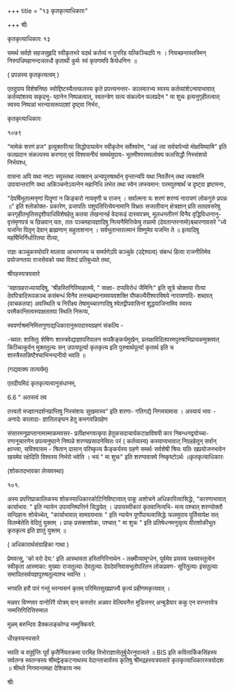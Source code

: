 +++
title = "१३ कृतकृत्याधिकारः"

+++
श्रीः 

कृतकृत्याधिकारः १३ 

समर्थ सर्वज्ञे सहजसुहृदि स्वीकृतभरे यदर्थ कर्तव्यं न पुनरिह यत्किञ्चिदपि नः । नियच्छन्तस्तस्मिन् निरुपधिमहानन्दजलधौ कृतार्थी कुर्मः स्वं कृपणमपि कैर्यधनिनः ॥ 

( प्रपन्नस्य कृतकृत्यत्वम् ) 

एतदुपाय विशेषनिष्ठः स्वोद्दिष्टस्यैतत्फलस्य कृते प्रपत्त्यनन्तर- कालमारभ्य स्वस्य कर्तव्यांशेऽन्वयाभावात् कर्तव्यांशस्य सकृदनु- ष्ठानेन निष्पन्नत्वात्, स्वतन्त्रेण सत्य संकल्पेन फलप्रदेन " मा शुचः इत्यनुगृहीतत्वात् स्वस्य निष्पन्नां भरन्यासरूपदशां दृष्ट्वा निर्भरः, 

कृतकृत्याधिकारः 

१०७९ 

"मामेकं शरणं व्रज" इत्युक्तरीत्या सिद्धोपायत्वेन स्वीकृतेन सर्वेश्वरेण, "अहं त्वा सर्वपापेभ्यो मोक्षयिष्यामि” इति फलप्रदान संकल्पस्य करणात् एवं विश्वसनीयं समर्थमुपाय- भूतमीश्वरमवलोक्य फलसिद्धौ निस्संशयो निर्भयश्ध, 

वासना अपि यथा नष्टाः स्युस्तथा त्यक्तान् अन्यपुरुषार्थान् वृन्तान्यपि यथा निवर्तेरन् तथा त्यक्तानि उपायान्तराणि यथा अकिञ्चनोऽयत्नेन महानिधि लभेत तथा स्वेन लप्स्यमान: परमपुरुषार्थं च दृष्ट्वा हृष्टमनाः, 

"देवर्षिभूतात्मनृणां पितॄणां न किङ्करो नायमृणी च राजन् । सर्वात्मना यः शरणं शरण्यं नारायणं लोकगुरुं प्रपन्नः ॥” इति श्लोकोक्त- प्रकारेण, प्रजापतिः पशुपतिरित्येवनामानि विभ्रतः सजातीयान् क्षेत्रज्ञान् प्रति ततदवसरेषु करगृहीतभृतिसदृशेोपाधिविशेषहेतु कतया लेखनानर्ह वेदारूढं दास्यपत्रम्, मूलधनतीरणं विनैव वृद्धिविधानानु- वृत्तंमृणपत्रं च छिन्नवान् यतः, ततः पञ्चमहायज्ञादिषु नित्यनैमित्तिकेषु तन्नामो (देवतान्तरनामो)श्च्चारणावसरे "ध्ये यजन्ति पितृन् देवान् ब्राह्मणान् सहुताशनान् । सर्वभूतान्तरात्मानं विष्णुमेव यजन्ति ते ॥ इत्यादिषु महर्षिभिर्निर्धारितया रीत्या, 

राज्ञः कञ्चुकस्योपरि मालाया आभरणस्य च समर्पणेऽपि कञ्चुके (उद्देश्यत्व) संबन्धं हित्वा राजनीतिमेव प्रयोजनतया राजसेवको यथा विशदं प्रतिबुध्यते तथा, 

श्रीरहस्यत्रयसारे 

'यज्ञाग्रहराध्यायादिषु, 'श्रीहस्तिगिरिमाहात्म्ये, " साक्षा- दप्यविरोधं जैमिनिः" इति सूत्रे चोक्तया रीत्या देवपित्रादिरूपकञ्च कसंबन्धं विनैव तत्तच्छब्दानामवयवशक्ति पौष्कल्यैरीश्वरविषये नारायणादि- शब्दवत् (वाचकतया) अवस्थिति च निरीक्ष्य तेषामुच्चारणादिषु श्वेतद्वीपवासिनां शुद्धयाजिनामिव स्वस्य परमैकान्तित्वस्याक्षततया स्थिति निरूप्य, 

स्ववर्णाश्रमनिमित्तगुणाद्यधिकारानुरूपदास्यग्रहणं संकल्पि - 

-चवत: शासितुः शेषिणः शास्त्रवेद्याज्ञापरिपालन रूपकैङ्कर्यमुखेन, प्रत्यक्षविदितपरमपुरुषाभिप्रायकमुक्तवत् किञ्चित्कुर्वन् मुक्ततुल्यः सन् उपायपूर्त्या कृतकृत्य इति पुरुषार्थपूर्त्या कृतार्थ इति च शास्त्रैस्तन्निष्टैश्चाभिनन्दनीयो भवति ॥ 

(गद्यवाक्य तात्पर्यम्) 

एतदीयमिदं कृतकृत्यत्वानुसंधानम्, 

6.6 " अतस्त्वं तव 

तत्त्वतो मज्ज्ञानदर्शनप्राप्तिषु निस्संशयः सुखमास्व” इति शरणा- गतिगद्ये निगमयामास । अस्यायं भावः - अनादेः कालादा- ज्ञातिलङ्घन हेतु कभगवन्निग्रहेण 

संसारमनुप्राप्तानामस्माकमवसर- प्रतीक्षभगवत्कृपा हेतुकसदाचार्यकटाक्षविषयी कार निबन्धनद्वयोच्चा- रणानूचारणेन प्रपत्यनुष्ठाने निष्पन्ने शरण्यप्रसादनेव्वितः परं ( कर्तव्यस्य) कस्याप्यभावात् निग्रहहेतून् सर्वान् क्षान्त्वा, सविश्वासम - श्रितान् दासान् परिष्कृत्य कैङ्कर्यस्य ग्रहणे समर्थः सर्वशेषी श्रियः यतिः खप्रयोजनभावेन खयमेव रक्षेदिति विश्वस्य निर्भरो भवेति । भयं " मा शुचः" इति शरण्यवाक्ये निष्कृष्टोऽर्थः ॥कृतकृत्याधिकारः 

(शोकतदभावका लेव्यवस्था) 

१०१. 

अस्य प्रपत्तिप्राकालिकस्य शोकस्याधिकारकोटिनिविष्टत्वात् पाकू अशोचने अधिकारित्वासिद्धेः, "कारणाभावात् कार्याभाव: " इति न्यायेन उपायनिष्पत्तिर्न सिद्धयेत् । उपायस्वीकारं कृतवानित्यभि- मत्य पश्चात् शरण्योक्तौ सन्दिहानः शोचेच्चेत्, "कार्याभावात् सामग्रयभावः " इति न्यायेन पूर्णोपायत्वासिद्धेः फलमुपाय पूर्तिसापेक्ष सत् विलम्बेतेति वेदितुं युक्तम् । प्राक् प्रसक्तशोकः, पश्चात् " मा शुचः " इति प्रतिषेधनमनुसृत्य वीतशोकीभूतः कृतकृत्य इति ज्ञातुं युक्तम् ॥ 

( अधिकारार्थसंग्राहिका गाथा ) 

प्रेमवत्सु, 'को वरो देय:' इति आस्थावता हस्तिगिरिनाथेन - लक्ष्मीव्यामुग्धेन, पूर्वमेव प्रयस्य रक्ष्यवस्तुत्वेन स्वीकृता आस्माका: मुख्याः राजतुल्याः देवतुल्याः देवदेवनिवासभूतोपरितन लोकप्रवण- सूरितुल्याः इंसतुल्याः समापितसर्वयज्ञपुरुषतुल्याश्च भवन्ति । 

भगवति हरौ पारं गन्तुं भरन्यसनं कृतम् परिमितसुखप्राप्त्यै कृत्यं प्रहीणमकृत्यवत् । 

मन्नवर विण्णवर वानोरिरै योत्रम् वान् करुतोर अन्नवर वेल्वियनैत्त मुडित्तनर् अन्बुडैयार ककु एन वरन्तरवेत्र नम्मत्तिगिरित्तिरुमाल 

मुन्नम् बरुन्दिय डैक्कलङ्कोण्ड नम्मुक्कियरे. 

धीरहस्यनयसारे 

भवति च वपुर्वृत्तिः पूर्वं कृतैर्नियतक्रमा परमिह विभोराज्ञासेतुर्बुधैरनुपात्यते ॥ BIS इति कवितार्किकसिंहस्य सर्वतन्त्र स्वतन्त्रस्य श्रीमद्वेङ्कटनाथस्य वेदान्ताचार्यस्य कृतिषु श्रीमद्रहस्यत्रयसारे कृतकृत्याधिकारस्त्रयोदशः ॥ श्रीमते निगमान्तमहा देशिकाय नमः 

श्रीः 
